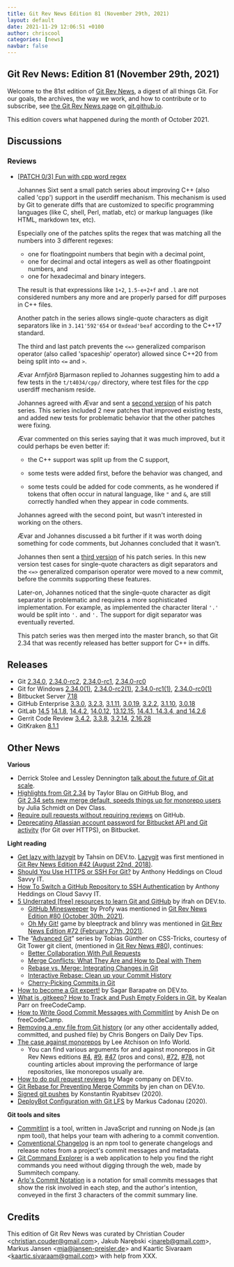 ```yaml
---
title: Git Rev News Edition 81 (November 29th, 2021)
layout: default
date: 2021-11-29 12:06:51 +0100
author: chriscool
categories: [news]
navbar: false
---
```


## Git Rev News: Edition 81 (November 29th, 2021)

Welcome to the 81st edition of [Git Rev News](https://git.github.io/rev_news/rev_news/),
a digest of all things Git. For our goals, the archives, the way we work, and how to contribute or to
subscribe, see [the Git Rev News page](https://git.github.io/rev_news/rev_news/) on [git.github.io](http://git.github.io).

This edition covers what happened during the month of October 2021.

## Discussions

<!---
### General
-->

### Reviews

* [[PATCH 0/3] Fun with cpp word regex](https://lore.kernel.org/git/pull.1054.git.1633589461.gitgitgadget@gmail.com/)

  Johannes Sixt sent a small patch series about improving C++ (also
  called 'cpp') support in the userdiff mechanism. This mechanism is
  used by Git to generate diffs that are customized to specific
  programming languages (like C, shell, Perl, matlab, etc) or markup
  languages (like HTML, markdown tex, etc).

  Especially one of the patches splits the regex that was matching all
  the numbers into 3 different regexes:

    - one for floatingpoint numbers that begin with a decimal point,
    - one for decimal and octal integers as well as other
      floatingpoint numbers, and
    - one for hexadecimal and binary integers.

  The result is that expressions like `1+2`, `1.5-e+2+f` and `.l` are
  not considered numbers any more and are properly parsed for diff
  purposes in C++ files.

  Another patch in the series allows single-quote characters as digit
  separators like in `3.141'592'654` or `0xdead'beaf` according to the
  C++17 standard.

  The third and last patch prevents the `<=>` generalized comparison
  operator (also called 'spaceship' operator) allowed since C++20 from
  being split into `<=` and `>`.

  Ævar Arnfjörð Bjarmason replied to Johannes suggesting him to add a
  few tests in the `t/t4034/cpp/` directory, where test files for the
  cpp userdiff mechanism reside.

  Johannes agreed with Ævar and sent a
  [second version](https://lore.kernel.org/git/pull.1054.v2.git.1633720197.gitgitgadget@gmail.com/)
  of his patch series. This series included 2 new patches that
  improved existing tests, and added new tests for problematic behavior
  that the other patches were fixing.

  Ævar commented on this series saying that it was much improved, but
  it could perhaps be even better if:

    - the C++ support was split up from the C support,

    - some tests were added first, before the behavior was changed,
      and

    - some tests could be added for code comments, as he wondered if
      tokens that often occur in natural language, like `"` and `&`,
      are still correctly handled when they appear in code comments.

  Johannes agreed with the second point, but wasn't interested in
  working on the others.

  Ævar and Johannes discussed a bit further if it was worth doing
  something for code comments, but Johannes concluded that it wasn't.

  Johannes then sent a
  [third version](https://lore.kernel.org/git/pull.1054.v3.git.1633885384.gitgitgadget@gmail.com/)
  of his patch series. In this new version test cases for single-quote
  characters as digit separators and the `<=>` generalized comparison
  operator were moved to a new commit, before the commits supporting
  these features.

  Later-on, Johannes noticed that the single-quote character as digit
  separator is problematic and requires a more sophisticated
  implementation. For example, as implemented the character literal
  `'.'` would be split into `'.` and `'.` The support for digit separator
  was eventually reverted.

  This patch series was then merged into the master branch, so that
  Git 2.34 that was recently released has better support for C++ in
  diffs.

<!---
### Support
-->

<!---
## Developer Spotlight:
-->

## Releases

+ Git [2.34.0](https://public-inbox.org/git/xmqq8rxpgwki.fsf@gitster.g/),
[2.34.0-rc2](https://public-inbox.org/git/xmqq4k8kzuz2.fsf@gitster.g/),
[2.34.0-rc1](https://public-inbox.org/git/xmqqsfwc4yne.fsf@gitster.g/),
[2.34.0-rc0](https://public-inbox.org/git/xmqqwnlve57e.fsf@gitster.g/)
+ Git for Windows [2.34.0(1)](https://github.com/git-for-windows/git/releases/tag/v2.34.0.windows.1),
[2.34.0-rc2(1)](https://github.com/git-for-windows/git/releases/tag/v2.34.0-rc2.windows.1),
[2.34.0-rc1(1)](https://github.com/git-for-windows/git/releases/tag/v2.34.0-rc1.windows.1),
[2.34.0-rc0(1)](https://github.com/git-for-windows/git/releases/tag/v2.34.0-rc0.windows.1)
+ Bitbucket Server [7.18](https://confluence.atlassian.com/bitbucketserver/bitbucket-server-release-notes-872139866.html)
+ GitHub Enterprise [3.3.0](https://help.github.com/enterprise-server@3.3/admin/release-notes#3.3.0),
[3.2.3](https://help.github.com/enterprise-server@3.2/admin/release-notes#3.2.3),
[3.1.11](https://help.github.com/enterprise-server@3.1/admin/release-notes#3.1.11),
[3.0.19](https://help.github.com/enterprise-server@3.0/admin/release-notes#3.0.19),
[3.2.2](https://help.github.com/enterprise-server@3.2/admin/release-notes#3.2.2),
[3.1.10](https://help.github.com/enterprise-server@3.1/admin/release-notes#3.1.10),
[3.0.18](https://help.github.com/enterprise-server@3.0/admin/release-notes#3.0.18)
+ GitLab [14.5](https://about.gitlab.com/releases/2021/11/22/gitlab-14-5-released/)
[14.1.8](https://about.gitlab.com/releases/2021/11/15/gitlab-14-1-8-released/),
[14.4.2](https://about.gitlab.com/releases/2021/11/08/gitlab-14-4-2-released/),
[14.0.12](https://about.gitlab.com/releases/2021/11/05/gitlab-14-0-12-released/),
[13.12.15](https://about.gitlab.com/releases/2021/11/03/gitlab-13-12-15-released/),
[14.4.1, 14.3.4, and 14.2.6](https://about.gitlab.com/releases/2021/10/28/security-release-gitlab-14-4-1-released/)
+ Gerrit Code Review [3.4.2](https://www.gerritcodereview.com/3.4.html#342),
[3.3.8](https://www.gerritcodereview.com/3.3.html#338),
[3.2.14](https://www.gerritcodereview.com/3.2.html#3214),
[2.16.28](https://www.gerritcodereview.com/2.16.html#21628)
+ GitKraken [8.1.1](https://support.gitkraken.com/release-notes/current)

## Other News

__Various__

* Derrick Stolee and Lessley Dennington [talk about the future of Git at scale](https://www.youtube.com/watch?v=pXdabSCz4JA).
* [Highlights from Git 2.34](https://github.blog/2021-11-15-highlights-from-git-2-34/)
  by Taylor Blau on GitHub Blog, and  
  [Git 2.34 sets new merge default, speeds things up for monorepo users](https://devclass.com/2021/11/17/version-control-git-2_34/)
  by Julia Schmidt on Dev Class.
* [Require pull requests without requiring reviews](https://github.blog/changelog/2021-11-10-require-pull-requests-without-requiring-reviews/) on GitHub.
* [Deprecating Atlassian account password for Bitbucket API and Git activity](https://bitbucket.org/blog/deprecating-atlassian-account-password-for-bitbucket-api-and-git-activity)
  (for Git over HTTPS), on Bitbucket.

__Light reading__

* [Get lazy with lazygit](https://dev.to/tahsinature/get-lazy-with-lazygit-4h37) by Tahsin on DEV.to.
  [Lazygit](https://github.com/jesseduffield/lazygit) was first mentioned in [Git Rev News Edition #42 (August 22nd, 2018)](https://git.github.io/rev_news/2018/08/22/edition-42/).
* [Should You Use HTTPS or SSH For Git?](https://www.cloudsavvyit.com/14822/should-you-use-https-or-ssh-for-git/)
  by Anthony Heddings on Cloud Savvy IT.
* [How To Switch a GitHub Repository to SSH Authentication](https://www.cloudsavvyit.com/14747/how-to-switch-a-github-repository-to-ssh-authentication/)
  by Anthony Heddings on Cloud Savvy IT.
* [5 Underrated [free] resources to learn Git and GitHub](https://dev.to/ifrah/5-underrated-resources-to-learn-git-and-github-4edi)
  by ifrah on DEV.to.
  * [GitHub Minesweeper](https://profy.dev/project/github-minesweeper) by Profy
    was mentioned in [Git Rev News Edition #80 (October 30th, 2021)](https://git.github.io/rev_news/2021/10/30/edition-80/).
  * [Oh My Git!](https://ohmygit.org/) game by bleeptrack and blinry
    was mentioned in [Git Rev News Edition #72 (February 27th, 2021)](https://git.github.io/rev_news/2021/02/27/edition-72/).
* The “[Advanced Git](https://css-tricks.com/cherry-picking-commits-in-git/)” series
  by Tobias Günther on CSS-Tricks, courtesy of Git Tower git client,
  (mentioned in [Git Rev News #80](https://git.github.io/rev_news/2021/10/30/edition-80/)),
  continues:
  * [Better Collaboration With Pull Requests](https://css-tricks.com/better-collaboration-with-pull-requests/)
  * [Merge Conflicts: What They Are and How to Deal with Them](https://css-tricks.com/merge-conflicts-what-they-are-and-how-to-deal-with-them)
  * [Rebase vs. Merge: Integrating Changes in Git](https://css-tricks.com/rebase-vs-merge-integrating-changes-in-git)
  * [Interactive Rebase: Clean up your Commit History](https://css-tricks.com/interactive-rebase-clean-up-your-commit-history)
  * [Cherry-Picking Commits in Git](https://css-tricks.com/cherry-picking-commits-in-git)
* [How to become a Git expert!](https://dev.to/sagarbarapatre/how-to-become-a-git-expert-1jl2)
  by Sagar Barapatre on DEV.to.
* [What is .gitkeep? How to Track and Push Empty Folders in Git.](https://www.freecodecamp.org/news/what-is-gitkeep/)
  by Kealan Parr on freeCodeCamp.
* [How to Write Good Commit Messages with Commitlint](https://www.freecodecamp.org/news/how-to-use-commitlint-to-write-good-commit-messages/)
  by Anish De on freeCodeCamp.
* [Removing a .env file from Git history](https://daily-dev-tips.com/posts/removing-a-env-file-from-git-history/)
  (or any other accidentally added, committed, and pushed file)
  by Chris Bongers on Daily Dev Tips.
* [The case against monorepos](https://www.infoworld.com/article/3638860/the-case-against-monorepos.html)
  by Lee Atchison on Info World.
  * You can find various arguments for and against monorepos in Git Rev News editions
    [#4](https://git.github.io/rev_news/2015/06/03/edition-4/), [#9](https://git.github.io/rev_news/2015/11/11/edition-9/), [#47](https://git.github.io/rev_news/2019/01/23/edition-47/) (pros and cons), [#72](https://git.github.io/rev_news/2021/02/27/edition-72/), [#78](https://git.github.io/rev_news/2021/08/31/edition-78/),
	not counting articles about improving the performance of large repositories, like monorepos usually are.
* [How to do pull request reviews](https://dev.to/mage_ai/how-to-do-pull-request-reviews-mm6)
  by Mage company on DEV.to.
* [Git Rebase for Preventing Merge Commits](https://dev.to/jenc/git-rebase-for-preventing-merge-commits-2len)
  by jen chan on DEV.to.
* [Signed git pushes](https://people.kernel.org/monsieuricon/signed-git-pushes)
  by Konstantin Ryabitsev (2020).
* [DeployBot Configuration with Git LFS](https://www.cadonau.net/blog/2020/08/24/deploybot-git-lfs/)
  by Markus Cadonau (2020).


__Git tools and sites__

* [Commitlint](https://commitlint.js.org/#/) is a tool, written in JavaScript and running on Node.js (an npm tool),
  that helps your team with adhering to a commit convention.
* [Conventional Changelog](https://github.com/conventional-changelog/conventional-changelog)
  is an npm tool to generate changelogs and release notes from a project's commit messages and metadata.
* [Git Command Explorer](https://gitexplorer.com/) is a web application
  to help you find the right commands you need
  without digging through the web,
  made by Summitech company.
* [Arlo's Commit Notation](https://github.com/RefactoringCombos/ArlosCommitNotation)
  is a notation for small commits messages that show
  the risk involved in each step, and the author's intention,
  conveyed in the first 3 characters of the commit summary line.

## Credits

This edition of Git Rev News was curated by
Christian Couder &lt;<christian.couder@gmail.com>&gt;,
Jakub Narębski &lt;<jnareb@gmail.com>&gt;,
Markus Jansen &lt;<mja@jansen-preisler.de>&gt; and
Kaartic Sivaraam &lt;<kaartic.sivaraam@gmail.com>&gt;
with help from XXX.
